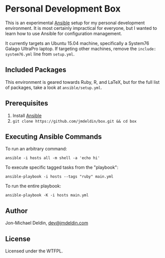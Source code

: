 Personal Development Box
========================

This is an experimental [Ansible][ansible] setup for my personal
development environment. It is most certainly impractical for
everyone, but I wanted to learn how to use Ansible for configuration
management.

It currently targets an Ubuntu 15.04 machine, specifically a System76
Galago UltraPro laptop. If targeting other machines, remove the
`include: system76.yml` line from `setup.yml`.

Included Packages
-----------------

This environment is geared towards Ruby, R, and LaTeX, but for the full
list of packages, take a look at `ansible/setup.yml`.

Prerequisites
-------------

1. Install [Ansible][ansible]
2. `git clone https://github.com/jmdeldin/box.git && cd box`

Executing Ansible Commands
---------------------------

To run an arbitrary command:

    ansible -i hosts all -m shell -a 'echo hi'

To execute specific tagged tasks from the "playbook":

    ansible-playbook -i hosts --tags "ruby" main.yml

To run the entire playbook:

    ansible-playbook -K -i hosts main.yml

Author
------

Jon-Michael Deldin, dev@jmdeldin.com

License
-------

Licensed under the WTFPL.

[ansible]: http://ansible.cc
